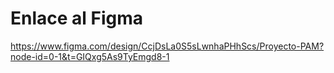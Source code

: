 # Enlace al Figma
https://www.figma.com/design/CcjDsLa0S5sLwnhaPHhScs/Proyecto-PAM?node-id=0-1&t=GIQxg5As9TyEmgd8-1

